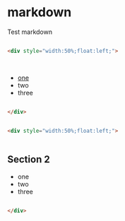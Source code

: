 # markdown
Test markdown

```html

<div style="width:50%;float:left;">
 
 ```
## 
* [one](http://www.baidu.com)
* two
* three

```html

</div>

```
 
```html 

<div style="width:50%;float:left;">
 
```  

## Section 2
* one
* two
* three

```html 

</div>

```
